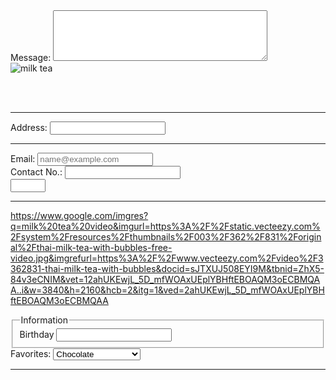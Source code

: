 <!DOCTYPE html>
<html lang="en">
<head>
  <meta charset="UTF-8">
  <meta name="description" content="This HARNAGEL MILKTEA HOUSE is I name it after my siblings name>
    <title>HARNAGEL MILTEA HOUSE</title>
</head>
<body>
<label for="message">Message:</label>
<textarea id="message" name="message" rows="5" cols="40"></textarea>
<br>
<img src="https://www.google.com/imgres?q=milk%20tea%20&imgurl=https%3A%2F%2Fstatic.wixstatic.com%2Fmedia%2Fe55ac8_fb8a498ae9164fd2b37649b298b83285~mv2.png%2Fv1%2Ffill%2Fw_564%2Ch_846%2Cal_c%2Cq_90%2Fe55ac8_fb8a498ae9164fd2b37649b298b83285~mv2.png&imgrefurl=https%3A%2F%2Fwww.fourseasonsdietetics.com%2Fwhat-is-boba-a-guide-to-ordering-guilt-free-milk-tea&docid=oStDWpIsOdpIhM&tbnid=ND7mMaFbrUzfGM&vet=12ahUKEwjfquLimvWOAxUPrlYBHZbYEC0QM3oECBkQAA..i&w=564&h=846&hcb=2&ved=2ahUKEwjfquLimvWOAxUPrlYBHZbYEC0QM3oECBkQAA/milk-tea.jpg" alt="milk tea">

  
<br><br><hr>
<label for="address">Address:</label>
<input type="text" id="address" name="address">
<br><hr>
<label for="email">Email:</label>
<input type="email" id="email" name="email" placeholder="name@example.com" autocomplete="off"><br>
<label for="contact no.">Contact No.:</label>
<input type="text" name="contact no." pattern="[0-9][5-2]-[3-8][4-2]-[0-1][2]">
<br>
<input type="number" name="age" min="18" max="55">
<br><hr>
https://www.google.com/imgres?q=milk%20tea%20video&imgurl=https%3A%2F%2Fstatic.vecteezy.com%2Fsystem%2Fresources%2Fthumbnails%2F003%2F362%2F831%2Foriginal%2Fthai-milk-tea-with-bubbles-free-video.jpg&imgrefurl=https%3A%2F%2Fwww.vecteezy.com%2Fvideo%2F3362831-thai-milk-tea-with-bubbles&docid=sJTXUJ508EYI9M&tbnid=ZhX5-84v3eCNIM&vet=12ahUKEwjL_5D_mfWOAxUEplYBHftEBOAQM3oECBMQAA..i&w=3840&h=2160&hcb=2&itg=1&ved=2ahUKEwjL_5D_mfWOAxUEplYBHftEBOAQM3oECBMQAA
<fieldset>
    <Legend>Information</Legend>
<label for="birthday">Birthday</label>
<input type="text" id="birthday" name="birthday">
<label for="birthplace>Birthplace</label>
<input type="text" id="birthplace" name="birthplace">
</fieldset>
<label for="favorites">Favorites:</label>
<select id="favorites" name="favorites">
   <option value="chocolate">Chocolate</option>
   <option value="cookies and cream">Cookies and Cream</option>
   <option value="strawberry">Strawberry</option>
   <option value="vanila">Vanilla</option>
</select>
<br><hr>

   
</html>
